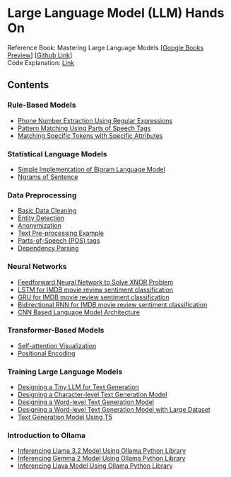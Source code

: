 # Large Language Model (LLM) Hands On

Reference Book: Mastering Large Language Models [[Google Books Preview](https://www.google.com.bd/books/edition/Mastering_Large_Language_Models/xp_6EAAAQBAJ?hl=en&gbpv=1&printsec=frontcover)] [[Github Link](https://github.com/bpbpublications/Mastering-Large-Language-Models)]<br>
Code Explanation: [Link](https://chatgpt.com/share/6708c3e8-73a4-8005-a732-375750733b9c)

## Contents
### Rule-Based Models
*    [Phone Number Extraction Using Regular Expressions](https://github.com/Mahiyat/llm-hands-on/blob/master/1_Rule-Based%20Models/1-1_Phone%20Number%20Extractor.ipynb)
*    [Pattern Matching Using Parts of Speech Tags](https://github.com/Mahiyat/llm-hands-on/blob/master/1_Rule-Based%20Models/1-2_Pattern%20Matching%20Using%20Parts%20of%20Speech%20Tags.ipynb)
*    [Matching Specific Tokens with Specific Attributes](https://github.com/Mahiyat/llm-hands-on/blob/master/1_Rule-Based%20Models/1-3_Matching%20Specific%20Tokens%20with%20Specific%20Attributes.ipynb)

### Statistical Language Models
*    [Simple Implementation of Bigram Language Model](https://github.com/Mahiyat/llm-hands-on/blob/master/2_Statistical%20Language%20Models/2-1_Simple%20Implementation%20of%20Bigram%20LM.ipynb)
*    [Ngrams of Sentence](https://github.com/Mahiyat/llm-hands-on/blob/master/2_Statistical%20Language%20Models/2-2_Ngrams%20of%20Sentence.ipynb)

### Data Preprocessing
*    [Basic Data Cleaning](https://github.com/Mahiyat/llm-hands-on/blob/master/3_Data%20Preprocessing/3-1_Basic%20Data%20Cleaning.ipynb)
*    [Entity Detection](https://github.com/Mahiyat/llm-hands-on/blob/master/3_Data%20Preprocessing/3-2_Entity%20Detection.ipynb)
*    [Anonymization](https://github.com/Mahiyat/llm-hands-on/blob/master/3_Data%20Preprocessing/3-3_Anonymization.ipynb)
*    [Text Pre-processing Example](https://github.com/Mahiyat/llm-hands-on/blob/master/3_Data%20Preprocessing/3-4_Text%20Pre-processing%20Example.ipynb)
*    [Parts-of-Speech (POS) tags](https://github.com/Mahiyat/llm-hands-on/blob/master/3_Data%20Preprocessing/3-5_Parts-of-Speech%20(POS)%20tags.ipynb)
*    [Dependency Parsing](https://github.com/Mahiyat/llm-hands-on/blob/master/3_Data%20Preprocessing/3-6_Dependency%20Parsing.ipynb)

### Neural Networks
*    [Feedforward Neural Network to Solve XNOR Problem](https://github.com/Mahiyat/llm-hands-on/blob/master/4_Neural%20Networks/4-1_Feedforward%20Neural%20Network.ipynb)
*    [LSTM for IMDB movie review sentiment classification](https://github.com/Mahiyat/llm-hands-on/blob/master/4_Neural%20Networks/4-2_LSTM.ipynb)
*    [GRU for IMDB movie review sentiment classification](https://github.com/Mahiyat/llm-hands-on/blob/master/4_Neural%20Networks/4-3_GRU.ipynb)
*    [Bidirectional RNN for IMDB movie review sentiment classification](https://github.com/Mahiyat/llm-hands-on/blob/master/4_Neural%20Networks/4-4_Bidirectional%20RNN.ipynb)
*    [CNN Based Language Model Architecture](https://github.com/Mahiyat/llm-hands-on/blob/master/4_Neural%20Networks/4-5_CNN%20Based%20Language%20Model%20Architecture.ipynb)

### Transformer-Based Models
*    [Self-attention Visualization](https://github.com/Mahiyat/llm-hands-on/blob/master/5_Transformer-Based%20Models/5-1_Self-attention%20Visualization.ipynb)
*    [Positional Encoding](https://github.com/Mahiyat/llm-hands-on/blob/master/5_Transformer-Based%20Models/5-2_Positional%20Encoding.ipynb)

### Training Large Language Models
* [Designing a Tiny LLM for Text Generation](https://github.com/Mahiyat/llm-hands-on/blob/master/6_Training%20Large%20Language%20Models/6-1_Tiny%20LLM.ipynb)
* [Designing a Character-level Text Generation Model](https://github.com/Mahiyat/llm-hands-on/blob/master/6_Training%20Large%20Language%20Models/6-2_Character-level%20Text%20Generation%20Model.ipynb)
* [Designing a Word-level Text Generation Model](https://github.com/Mahiyat/llm-hands-on/blob/master/6_Training%20Large%20Language%20Models/6-3_Word-level%20Text%20Generation%20Model.ipynb)
* [Designing a Word-level Text Generation Model with Large Dataset](https://github.com/Mahiyat/llm-hands-on/blob/master/6_Training%20Large%20Language%20Models/6-4_Word-level%20Text%20Generation%20Model%20with%20Large%20Dataset.ipynb)
* [Text Generation Model Using T5](https://github.com/Mahiyat/llm-hands-on/blob/master/6_Training%20Large%20Language%20Models/6-5_Text%20Generation%20Model%20Using%20T5.ipynb)

### Introduction to Ollama
* [Inferencing Llama 3.2 Model Using Ollama Python Library](https://github.com/Mahiyat/llm-hands-on/blob/master/8_Introduction%20to%20Ollama/8-1_Llama%203.2%20Inference.ipynb)
* [Inferencing Gemma 2 Model Using Ollama Python Library](https://github.com/Mahiyat/llm-hands-on/blob/master/8_Introduction%20to%20Ollama/8-2_Gemma%202%20Inference.ipynb)
* [Inferencing Llava Model Using Ollama Python Library](https://github.com/Mahiyat/llm-hands-on/blob/master/8_Introduction%20to%20Ollama/8-3_Llava%20Inference.ipynb)
